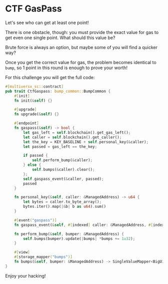 # CTF GasPass

Let's see who can get at least one point!

There is one obstacle, though: you must provide the exact value for gas to get even one single point. What should this value be?

Brute force is always an option, but maybe some of you will find a quicker way?

Once you get the correct value for gas, the problem becomes identical to `bump`, so 1 point in this round is enough to prove your worth!

For this challenge you will get the full code:
```Rust
#[multiversx_sc::contract]
pub trait CtfGaspass: bump_common::BumpCommon {
    #[init]
    fn init(&self) {}

    #[upgrade]
    fn upgrade(&self) {}

    #[endpoint]
    fn gaspass(&self) -> bool {
        let gas_left = self.blockchain().get_gas_left();
        let caller = self.blockchain().get_caller();
        let the_key = KEY_BASELINE + self.personal_key(&caller);
        let passed = gas_left == the_key;

        if passed {
            self.perform_bump(&caller);
        } else {
            self.bumps(&caller).clear();
        };
        self.gaspass_event(&caller, passed);
        passed
    }

    fn personal_key(&self, caller: &ManagedAddress) -> u64 {
        let bytes = caller.to_byte_array();
        bytes.iter().map(|&b| b as u64).sum()
    }

    #[event("gaspass")]
    fn gaspass_event(&self, #[indexed] caller: &ManagedAddress, #[indexed] passed: bool);

    fn perform_bump(&self, bumper: &ManagedAddress) {
        self.bumps(bumper).update(|bumps| *bumps += 1u32);
    }

    #[view]
    #[storage_mapper("bumps")]
    fn bumps(&self, bumper: &ManagedAddress) -> SingleValueMapper<BigUint>;
}
```

Enjoy your hacking!
